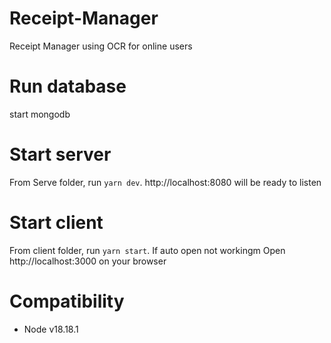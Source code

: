 # Receipt-Manager
Receipt Manager using OCR for online users

# Run database
start mongodb

# Start server
From Serve folder, run `yarn dev`. http://localhost:8080 will be ready to listen

# Start client
From client folder, run `yarn start`. If auto open not workingm Open http://localhost:3000 on your browser

# Compatibility
- Node
  v18.18.1
  
